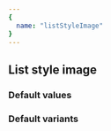 ```yaml
---
{
  name: "listStyleImage"
}
---
```


## List style image

### Default values
<!-- defaults.values.start -->
<!-- defaults.values.end -->


### Default variants
<!-- defaults.variants.start -->
<!-- defaults.variants.end -->
